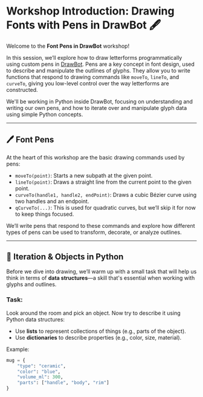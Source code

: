 # Workshop Introduction: Drawing Fonts with Pens in DrawBot 🖋️

Welcome to the **Font Pens in DrawBot** workshop!

In this session, we’ll explore how to draw letterforms programmatically using custom pens in [DrawBot](https://drawbot.com/). Pens are a key concept in font design, used to describe and manipulate the outlines of glyphs. They allow you to write functions that respond to drawing commands like `moveTo`, `lineTo`, and `curveTo`, giving you low-level control over the way letterforms are constructed.

We'll be working in Python inside DrawBot, focusing on understanding and writing our own pens, and how to iterate over and manipulate glyph data using simple Python concepts.

---

## 🖊️ Font Pens

At the heart of this workshop are the basic drawing commands used by pens:

- `moveTo(point)`: Starts a new subpath at the given point.
- `lineTo(point)`: Draws a straight line from the current point to the given point.
- `curveTo(handle1, handle2, endPoint)`: Draws a cubic Bézier curve using two handles and an endpoint.
- `qCurveTo(...)`: This is used for quadratic curves, but we’ll skip it for now to keep things focused.

We’ll write pens that respond to these commands and explore how different types of pens can be used to transform, decorate, or analyze outlines.

---

## 🔄 Iteration & Objects in Python

Before we dive into drawing, we’ll warm up with a small task that will help us think in terms of **data structures**—a skill that's essential when working with glyphs and outlines.

### **Task:**
Look around the room and pick an object. Now try to describe it using Python data structures:
- Use **lists** to represent collections of things (e.g., parts of the object).
- Use **dictionaries** to describe properties (e.g., color, size, material).

Example:

```python
mug = {
    "type": "ceramic",
    "color": "blue",
    "volume_ml": 300,
    "parts": ["handle", "body", "rim"]
}